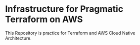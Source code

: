 # Infrastructure for Pragmatic Terraform on AWS

This Repository is practice for Terraform and AWS Cloud Native Architecture.
